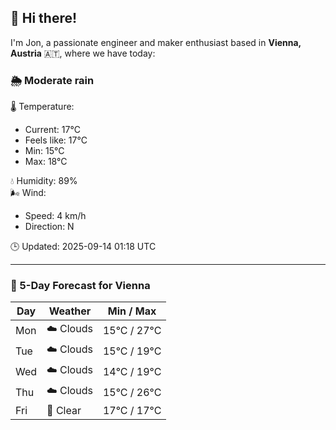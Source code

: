 ## 👋 Hi there!

I'm Jon, a passionate engineer and maker enthusiast based in **Vienna, Austria** 🇦🇹, where we have today:

### 🌦️ Moderate rain 

🌡️ Temperature: 
* Current: 17°C
* Feels like: 17°C
* Min: 15°C 
* Max: 18°C  

💧 Humidity: 89%  
🌬️ Wind: 
* Speed: 4 km/h 
* Direction: N  

🕒 Updated: 2025-09-14 01:18 UTC

---

### 📅 5-Day Forecast for Vienna

| Day | Weather | Min / Max |
|-----|---------|------------|
| Mon | ☁️ Clouds | 15°C / 27°C |
| Tue | ☁️ Clouds | 15°C / 19°C |
| Wed | ☁️ Clouds | 14°C / 19°C |
| Thu | ☁️ Clouds | 15°C / 26°C |
| Fri | 🌙 Clear | 17°C / 17°C |
